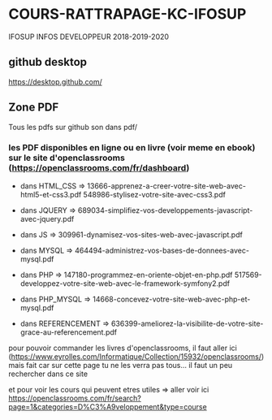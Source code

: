 # COURS-RATTRAPAGE-KC-IFOSUP
IFOSUP INFOS DEVELOPPEUR 2018-2019-2020

## github desktop
https://desktop.github.com/

## Zone PDF
Tous les pdfs sur github son dans pdf/
 ### les PDF disponibles en ligne ou en livre (voir meme en ebook) sur le site d'openclassrooms (https://openclassrooms.com/fr/dashboard)
* dans HTML_CSS => 
13666-apprenez-a-creer-votre-site-web-avec-html5-et-css3.pdf
548986-stylisez-votre-site-avec-css3.pdf

* dans JQUERY =>
689034-simplifiez-vos-developpements-javascript-avec-jquery.pdf

* dans JS =>
309961-dynamisez-vos-sites-web-avec-javascript.pdf

* dans MYSQL =>
464494-administrez-vos-bases-de-donnees-avec-mysql.pdf

* dans PHP =>
147180-programmez-en-oriente-objet-en-php.pdf
517569-developpez-votre-site-web-avec-le-framework-symfony2.pdf

* dans PHP_MYSQL =>
14668-concevez-votre-site-web-avec-php-et-mysql.pdf

* dans REFERENCEMENT =>
636399-ameliorez-la-visibilite-de-votre-site-grace-au-referencement.pdf



pour pouvoir commander les livres d'openclassrooms, il faut aller ici (https://www.eyrolles.com/Informatique/Collection/15932/openclassrooms/) mais fait car sur cette page tu ne les verra pas tous... il faut un peu rechercher dans ce site

et pour voir les cours qui peuvent etres utiles => aller voir ici https://openclassrooms.com/fr/search?page=1&categories=D%C3%A9veloppement&type=course
